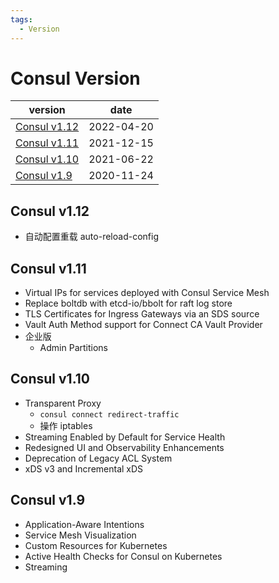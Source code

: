 ```yaml
---
tags:
  - Version
---
```


# Consul Version

| version                      | date       |
| ---------------------------- | ---------- |
| [Consul v1.12](#consul-v112) | 2022-04-20 |
| [Consul v1.11](#consul-v111) | 2021-12-15 |
| [Consul v1.10](#consul-v110) | 2021-06-22 |
| [Consul v1.9](#consul-v19)   | 2020-11-24 |

## Consul v1.12

- 自动配置重载 auto-reload-config

## Consul v1.11

- Virtual IPs for services deployed with Consul Service Mesh
- Replace boltdb with etcd-io/bbolt for raft log store
- TLS Certificates for Ingress Gateways via an SDS source
- Vault Auth Method support for Connect CA Vault Provider
- 企业版
  - Admin Partitions

## Consul v1.10

- Transparent Proxy
  - `consul connect redirect-traffic`
  - 操作 iptables
- Streaming Enabled by Default for Service Health
- Redesigned UI and Observability Enhancements
- Deprecation of Legacy ACL System
- xDS v3 and Incremental xDS

## Consul v1.9

- Application-Aware Intentions
- Service Mesh Visualization
- Custom Resources for Kubernetes
- Active Health Checks for Consul on Kubernetes
- Streaming
